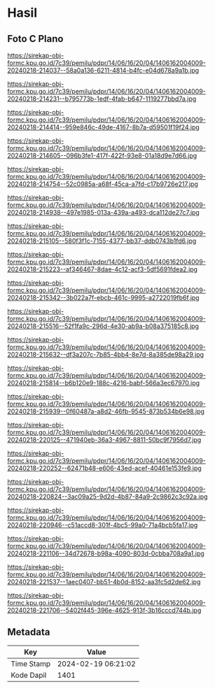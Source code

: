 # Hasil

## Foto C Plano

https://sirekap-obj-formc.kpu.go.id/7c39/pemilu/pdpr/14/06/16/20/04/1406162004009-20240218-214037--58a0a136-6211-4814-b4fc-e04d678a9a1b.jpg

https://sirekap-obj-formc.kpu.go.id/7c39/pemilu/pdpr/14/06/16/20/04/1406162004009-20240218-214231--b795773b-1edf-4fab-b647-1119277bbd7a.jpg

https://sirekap-obj-formc.kpu.go.id/7c39/pemilu/pdpr/14/06/16/20/04/1406162004009-20240218-214414--959e846c-49de-4167-8b7a-d59501f19f24.jpg

https://sirekap-obj-formc.kpu.go.id/7c39/pemilu/pdpr/14/06/16/20/04/1406162004009-20240218-214605--096b3fe1-417f-422f-93e8-01a18d9e7d66.jpg

https://sirekap-obj-formc.kpu.go.id/7c39/pemilu/pdpr/14/06/16/20/04/1406162004009-20240218-214754--52c0985a-a68f-45ca-a7fd-c17b9726e217.jpg

https://sirekap-obj-formc.kpu.go.id/7c39/pemilu/pdpr/14/06/16/20/04/1406162004009-20240218-214938--497e1985-013a-439a-a493-dca112de27c7.jpg

https://sirekap-obj-formc.kpu.go.id/7c39/pemilu/pdpr/14/06/16/20/04/1406162004009-20240218-215105--580f3f1c-7155-4377-bb37-ddb0743b1fd6.jpg

https://sirekap-obj-formc.kpu.go.id/7c39/pemilu/pdpr/14/06/16/20/04/1406162004009-20240218-215223--af346467-8dae-4c12-acf3-5df5691fdea2.jpg

https://sirekap-obj-formc.kpu.go.id/7c39/pemilu/pdpr/14/06/16/20/04/1406162004009-20240218-215342--3b022a7f-ebcb-461c-9995-a2722019fb6f.jpg

https://sirekap-obj-formc.kpu.go.id/7c39/pemilu/pdpr/14/06/16/20/04/1406162004009-20240218-215516--52f1fa9c-296d-4e30-ab9a-b08a375185c8.jpg

https://sirekap-obj-formc.kpu.go.id/7c39/pemilu/pdpr/14/06/16/20/04/1406162004009-20240218-215632--df3a207c-7b85-4bb4-8e7d-8a385de98a29.jpg

https://sirekap-obj-formc.kpu.go.id/7c39/pemilu/pdpr/14/06/16/20/04/1406162004009-20240218-215814--b6b120e9-188c-4216-babf-566a3ec67970.jpg

https://sirekap-obj-formc.kpu.go.id/7c39/pemilu/pdpr/14/06/16/20/04/1406162004009-20240218-215939--0f60487a-a8d2-46fb-9545-873b534b6e98.jpg

https://sirekap-obj-formc.kpu.go.id/7c39/pemilu/pdpr/14/06/16/20/04/1406162004009-20240218-220125--471940eb-36a3-4967-8811-50bc9f7956d7.jpg

https://sirekap-obj-formc.kpu.go.id/7c39/pemilu/pdpr/14/06/16/20/04/1406162004009-20240218-220252--62471b48-e606-43ed-acef-40461e153fe9.jpg

https://sirekap-obj-formc.kpu.go.id/7c39/pemilu/pdpr/14/06/16/20/04/1406162004009-20240218-220824--3ac09a25-9d2d-4b87-84a9-2c9862c3c92a.jpg

https://sirekap-obj-formc.kpu.go.id/7c39/pemilu/pdpr/14/06/16/20/04/1406162004009-20240218-220946--c51accd8-301f-4bc5-99a0-71a4bcb5fa17.jpg

https://sirekap-obj-formc.kpu.go.id/7c39/pemilu/pdpr/14/06/16/20/04/1406162004009-20240218-221106--34d72678-b98a-4090-803d-0cbba708a9a1.jpg

https://sirekap-obj-formc.kpu.go.id/7c39/pemilu/pdpr/14/06/16/20/04/1406162004009-20240218-221537--1aec0407-bb51-4b0d-8152-aa3fc5d2de62.jpg

https://sirekap-obj-formc.kpu.go.id/7c39/pemilu/pdpr/14/06/16/20/04/1406162004009-20240218-221706--5402f445-396e-4625-913f-3b16cccd744b.jpg


## Metadata

| Key        | Value               |
| ---------- | ------------------- |
| Time Stamp | 2024-02-19 06:21:02 |
| Kode Dapil | 1401                |




